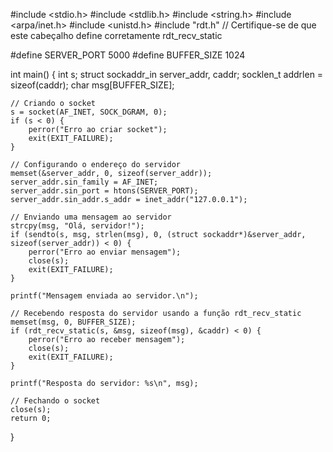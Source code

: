 #include <stdio.h>
#include <stdlib.h>
#include <string.h>
#include <arpa/inet.h>
#include <unistd.h>
#include "rdt.h"  // Certifique-se de que este cabeçalho define corretamente rdt_recv_static

#define SERVER_PORT 5000
#define BUFFER_SIZE 1024

int main() {
    int s;
    struct sockaddr_in server_addr, caddr;
    socklen_t addrlen = sizeof(caddr);
    char msg[BUFFER_SIZE];

    // Criando o socket
    s = socket(AF_INET, SOCK_DGRAM, 0);
    if (s < 0) {
        perror("Erro ao criar socket");
        exit(EXIT_FAILURE);
    }

    // Configurando o endereço do servidor
    memset(&server_addr, 0, sizeof(server_addr));
    server_addr.sin_family = AF_INET;
    server_addr.sin_port = htons(SERVER_PORT);
    server_addr.sin_addr.s_addr = inet_addr("127.0.0.1");

    // Enviando uma mensagem ao servidor
    strcpy(msg, "Olá, servidor!");
    if (sendto(s, msg, strlen(msg), 0, (struct sockaddr*)&server_addr, sizeof(server_addr)) < 0) {
        perror("Erro ao enviar mensagem");
        close(s);
        exit(EXIT_FAILURE);
    }

    printf("Mensagem enviada ao servidor.\n");

    // Recebendo resposta do servidor usando a função rdt_recv_static
    memset(msg, 0, BUFFER_SIZE);
    if (rdt_recv_static(s, &msg, sizeof(msg), &caddr) < 0) {
        perror("Erro ao receber mensagem");
        close(s);
        exit(EXIT_FAILURE);
    }

    printf("Resposta do servidor: %s\n", msg);

    // Fechando o socket
    close(s);
    return 0;
}
